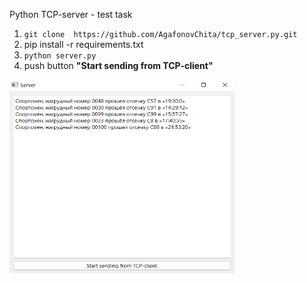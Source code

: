 Python TCP-server - test task

<ol>

<li> <code>git clone  https://github.com/AgafonovChita/tcp_server.py.git </code> </li>
<li> pip install -r requirements.txt </li>
<li><code>python server.py </code></li>
<li>push button <b>"Start sending from TCP-client"</b></li>
</ol>


<img src="https://github.com/AgafonovChita/tcp_server.py/blob/master/data/screen.png" width="360" height="310" alt="ScreenServer" >
